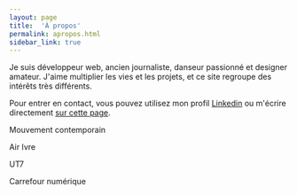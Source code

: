 ```yaml
---
layout: page
title:  'À propos'
permalink: apropos.html
sidebar_link: true
---
```


Je suis développeur web, ancien journaliste, danseur passionné et designer amateur. J'aime multiplier les vies et les projets, et ce site regroupe des intérêts très différents.

Pour entrer en contact, vous pouvez utilisez mon profil <a href="https://fr.linkedin.com/in/remymaucourt" target="_blank">Linkedin</a> ou m'écrire directement [sur cette page](contact.md).

Mouvement contemporain

Air Ivre

UT7

Carrefour numérique

